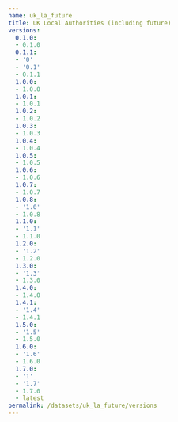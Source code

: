 ```yaml
---
name: uk_la_future
title: UK Local Authorities (including future)
versions:
  0.1.0:
  - 0.1.0
  0.1.1:
  - '0'
  - '0.1'
  - 0.1.1
  1.0.0:
  - 1.0.0
  1.0.1:
  - 1.0.1
  1.0.2:
  - 1.0.2
  1.0.3:
  - 1.0.3
  1.0.4:
  - 1.0.4
  1.0.5:
  - 1.0.5
  1.0.6:
  - 1.0.6
  1.0.7:
  - 1.0.7
  1.0.8:
  - '1.0'
  - 1.0.8
  1.1.0:
  - '1.1'
  - 1.1.0
  1.2.0:
  - '1.2'
  - 1.2.0
  1.3.0:
  - '1.3'
  - 1.3.0
  1.4.0:
  - 1.4.0
  1.4.1:
  - '1.4'
  - 1.4.1
  1.5.0:
  - '1.5'
  - 1.5.0
  1.6.0:
  - '1.6'
  - 1.6.0
  1.7.0:
  - '1'
  - '1.7'
  - 1.7.0
  - latest
permalink: /datasets/uk_la_future/versions
---
```

